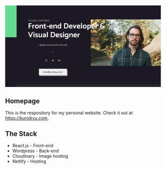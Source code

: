 ![kuroikyu.com](./landing.jpg)

## Homepage
This is the respository for my personal website. Check it out at https://kuroikyu.com.

## The Stack
* React.js - Front-end
* Wordpress - Back-end
* Cloudinary - Image hosting
* Netlify - Hosting
